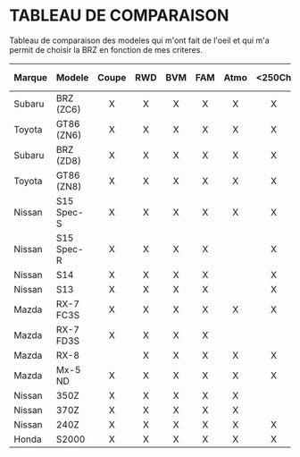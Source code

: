 # TABLEAU DE COMPARAISON

Tableau de comparaison des modeles qui m'ont fait de  l'oeil et qui m'a permit de choisir la BRZ en fonction de mes criteres.

| Marque     | Modele         | Coupe | RWD | BVM | FAM | Atmo | <250Ch | <1t3 | <9L/100km *(Mixte)* | Pratique | Facile d'entretien | Easter-eggs | Kawai | Interieur agreable | LSD Torsen | Chassis sain |
|:-----------|:---------------|:-----:|:---:|:---:|:---:|:----:|:------:|:----:|:-------------------:|:--------:|:------------------:|:-----------:|:-----:|:------------------:|:----------:|:------------:|
| Subaru     | BRZ (ZC6)      | X     | X   | X   | X   | X    | X      | X    | X                   | X        | X                  | X           | X     | X                  | X          | X            |
| Toyota     | GT86 (ZN6)     | X     | X   | X   | X   | X    | X      | X    | X                   | X        | X                  | X           | X     | X                  | X          | X            |
| Subaru     | BRZ (ZD8)      | X     | X   | X   | X   | X    | X      | X    |                     | X        | X                  |             | X     | X                  | X          | X            |
| Toyota     | GT86 (ZN8)     | X     | X   | X   | X   | X    | X      | X    |                     | X        | X                  |             | X     | X                  | X          | X            |
| Nissan     | S15 Spec-S     | X     | X   | X   | X   | X    | X      | X    |                     | X        | X                  |             | X     | X                  | X          | X            |
| Nissan     | S15 Spec-R     | X     | X   | X   | X   |      | X      | X    |                     | X        | X                  |             | X     | X                  | X          | X            |
| Nissan     | S14            | X     | X   | X   | X   |      | X      | X    |                     | X        | X                  |             |       |                    | X          | X            |
| Nissan     | S13            | X     | X   | X   | X   |      | X      | X    |                     | X        | X                  |             | X     | X                  | X          | X            |
| Mazda      | RX-7 FC3S      | X     | X   | X   | X   | X    | X      | X    |                     | X        | X                  |             | X     | X                  | X          | X            |
| Mazda      | RX-7 FD3S      | X     | X   | X   | X   |      |        | X    |                     |          | X                  |             | X     |                    | X          |              |
| Mazda      | RX-8           |       | X   | X   | X   | X    | X      |      |                     | X        | X                  | X           | X     |                    | X          | X            |
| Mazda      | Mx-5 ND        | X     | X   | X   | X   | X    | X      | X    | X                   |          | X                  | X           | X     | X                  |            | X            |
| Nissan     | 350Z           | X     | X   | X   | X   | X    |        |      |                     |          |                    | X           |       |                    | X          |              |
| Nissan     | 370Z           | X     | X   | X   | X   | X    |        |      |                     |          |                    | X           | X     |                    | X          |              |
| Nissan     | 240Z           | X     | X   | X   | X   | X    | X      | X    |                     |          | X                  |             | X     | X                  |            | X            |
| Honda      | S2000          | X     | X   | X   | X   | X    | X      | X    | X                   |          | X                  | X           | X     | X                  | X          |              |
